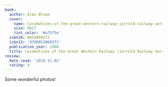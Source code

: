 ```yaml
---
book:
  author: Alan Bloom
  cover:
    name: locomotives-of-the-great-western-railway-jarrold-railway-series-1.jpg
    size: 9627
    tint_color: '#a75f5e'
  isbn10: 0853068372
  isbn13: '9780853068372'
  publication_year: 1980
  title: Locomotives of the Great Western Railway (Jarrold Railway Series 1)
review:
  date_read: '2019-11-02'
  rating: 4
---
```


Some wonderful photos!